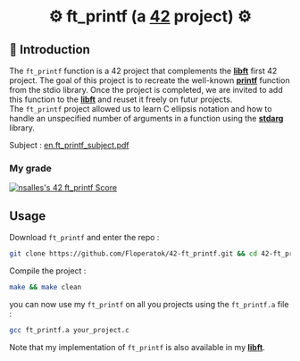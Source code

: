 # <div align="center">⚙️ ft_printf (a [42](https://42perpignan.fr/) project) ⚙️</div>
## 📑 Introduction
The `ft_printf` function is a 42 project that complements the [**libft**](https://github.com/Floperatok/42-libft) first 42 project. The goal of this project is to recreate the well-known [**printf**](https://man7.org/linux/man-pages/man3/printf.3.html) function from the stdio library. Once the project is completed, we are invited to add this function to the [**libft**](https://github.com/Floperatok/42-libft) and reuset it freely on futur projects.\
The `ft_printf` project allowed us to learn C ellipsis notation and how to handle an unspecified number of arguments in a function using the [**stdarg**](https://pubs.opengroup.org/onlinepubs/009695399/basedefs/stdarg.h.html) library.

Subject : <a href=asset/en.subject.pdf>en.ft_printf_subject.pdf<a/>
### My grade
[![nsalles's 42 ft_printf Score](https://badge42.coday.fr/api/v2/clshyl91d071301p436jjiyqr/project/3366017)](https://github.com/Coday-meric/badge42)
## Usage
Download `ft_printf` and enter the repo :
```sh
git clone https://github.com/Floperatok/42-ft_printf.git && cd 42-ft_printf
```
Compile the project :
```sh
make && make clean
```
you can now use my `ft_printf` on all you projects using the `ft_printf.a` file :
```sh
gcc ft_printf.a your_project.c
```
Note that my implementation of `ft_printf` is also available in my [**libft**](https://github.com/Floperatok/42-libft).

